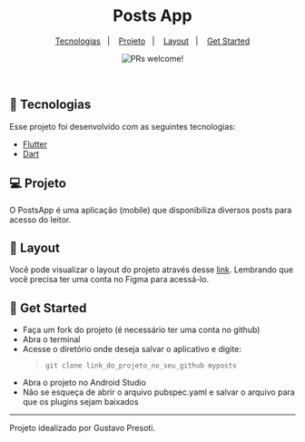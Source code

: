 <h1 align="center">
    Posts App
</h1>

<p align="center">
  <a href="#-tecnologias">Tecnologias</a>&nbsp;&nbsp;&nbsp;|&nbsp;&nbsp;&nbsp;
  <a href="#-projeto">Projeto</a>&nbsp;&nbsp;&nbsp;|&nbsp;&nbsp;&nbsp;
  <a href="#-layout">Layout</a>&nbsp;&nbsp;&nbsp;|&nbsp;&nbsp;&nbsp;
  <a href="#-get-started">Get Started</a>
</p>

<p align="center">
 <img src="https://img.shields.io/static/v1?label=PRs&message=welcome&color=15C3D6&labelColor=000000" alt="PRs welcome!" />
</p>

<br>

## 🚀 Tecnologias

Esse projeto foi desenvolvido com as seguintes tecnologias:

- [Flutter](https://flutter.dev/)
- [Dart](https://dart.dev/)

## 💻 Projeto

O <span>PostsApp</span> é uma aplicação (mobile) que disponibiliza diversos posts para acesso do leitor.

## 🔖 Layout

Você pode visualizar o layout do projeto através desse [link](https://www.figma.com/file/zGHU4KQBHjYcqzRWJzm33f/PostsApp?node-id=0%3A1). Lembrando que você precisa ter uma conta no Figma para acessá-lo.

## 📲 Get Started

- Faça um fork do projeto (é necessário ter uma conta no github)
- Abra o terminal
- Acesse o diretório onde deseja salvar o aplicativo e digite:
  > `git clone link_do_projeto_no_seu_github myposts`
- Abra o projeto no Android Studio
- Não se esqueça de abrir o arquivo pubspec.yaml e salvar o arquivo para que os plugins sejam baixados

---

Projeto idealizado por Gustavo Presoti.
